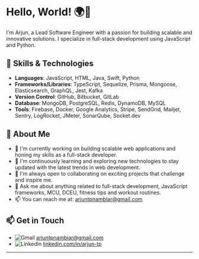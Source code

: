 
# Hello, World! 🌍👋
I'm Arjun, a Lead Software Engineer with a passion for building scalable and innovative solutions. I specialize in full-stack development using JavaScript and Python.

## 🚀 Skills & Technologies

- **Languages**: JavaScript, HTML, Java, Swift, Python
- **Frameworks/Libraries**: TypeScript, Sequelize, Prisma, Mongoose, Elasticsearch, GraphQL, Jest, Kafka
- **Version Control**: GitHub, Bitbucket, GitLab
- **Database**: MongoDB, PostgreSQL, Redis, DynamoDB, MySQL
- **Tools**: Firebase, Docker, Google Analytics, Stripe, SendGrid, Mailjet, Sentry, LogRocket, JMeter, SonarQube, Socket.dev

## 🚀 About Me

- 🔭 I'm currently working on building scalable web applications and honing my skills as a full-stack developer.
- 🌱 I'm continuously learning and exploring new technologies to stay updated with the latest trends in web development.
- 👯 I'm always open to collaborating on exciting projects that challenge and inspire me.
- 💬 Ask me about anything related to full-stack development, JavaScript frameworks, MCU, DCEU, fitness tips and workout routines.
- 📫 You can reach me at: [arjuntpnambiar@gmail.com](mailto:arjuntpnambiar@gmail.com)

<!--
## 📈 GitHub Stats

![Arjun's GitHub Stats](https://github-readme-stats.vercel.app/api?username=Arjun-tp&show_icons=true&theme=light)
-->
## 📫 Get in Touch

- ![Gmail](https://img.icons8.com/color/48/000000/gmail.png) [arjuntpnambiar@gmail.com](mailto:arjuntpnambiar@gmail.com) 
- ![LinkedIn](https://img.icons8.com/color/48/000000/linkedin.png) [linkedin.com/in/arjun-tp](https://www.linkedin.com/in/arjun-tp)


<!--
- Email: arjuntpnambiar@gmail.com
- LinkedIn: [linkedin.com/in/arjun-tp](https://www.linkedin.com/in/arjun-tp)
-->

---

